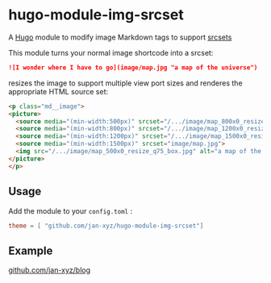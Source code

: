# hugo-module-img-srcset

A [Hugo](https://gohugo.io) module to modify image Markdown tags to support [srcsets](https://www.w3schools.com/tags/att_source_srcset.asp)

This module turns your normal image shortcode into a srcset:

```markdown
![I wonder where I have to go](image/map.jpg "a map of the universe")
```

resizes the image to support multiple view port sizes and renderes the
appropriate HTML source set:

```html
<p class="md__image">
<picture>
  <source media="(min-width:500px)" srcset="/.../image/map_800x0_resize_q75_box.jpg">
  <source media="(min-width:800px)" srcset="/.../image/map_1200x0_resize_q75_box.jpg">
  <source media="(min-width:1200px)" srcset="/.../image/map_1500x0_resize_q75_box.jpg">
  <source media="(min-width:1500px)" srcset="image/map.jpg">
  <img src="/.../image/map_500x0_resize_q75_box.jpg" alt="a map of the universe" title="a map of the universe" style="width:auto;">
</picture>
</p>
```

## Usage

Add the module to your `config.toml` :

```toml
theme = [ "github.com/jan-xyz/hugo-module-img-srcset"]
```

## Example

[github.com/jan-xyz/blog](https://github.com/jan-xyz/blog)
